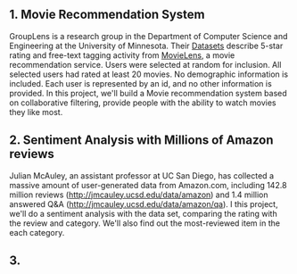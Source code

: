 ## 1. Movie Recommendation System
GroupLens is a research group in the Department of Computer Science and Engineering at the University of Minnesota. Their [Datasets](https://grouplens.org/datasets/movielens/) describe 5-star rating and free-text tagging activity from [MovieLens](http://movielens.org), a movie recommendation service. Users were selected at random for inclusion. All selected users had rated at least 20 movies. No demographic information is included. Each user is represented by an id, and no other information is provided. In this project, we'll build a Movie recommendation system based on collaborative filtering, provide people with the ability to watch movies they like most.

## 2. Sentiment Analysis with Millions of Amazon reviews
Julian McAuley, an assistant professor at UC San Diego, has collected a massive amount of user-generated data from Amazon.com, including 142.8 million reviews (http://jmcauley.ucsd.edu/data/amazon) and 1.4 million answered Q&A (http://jmcauley.ucsd.edu/data/amazon/qa). I this project, we'll do a sentiment analysis with the data set, comparing the rating with the review and category. We'll also find out the most-reviewed item in the each category.

## 3. 
